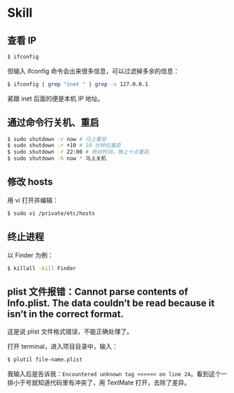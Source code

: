 Skill
=====

查看 IP
-------

```bash
$ ifconfig
```

但输入 ifconfig 命令会出来很多信息，可以过滤掉多余的信息：

```bash
$ ifconfig | grep "inet " | grep -v 127.0.0.1
```

紧跟 inet 后面的便是本机 IP 地址。

通过命令行关机、重启
-----------------

```bash
$ sudo shutdown -r now # 马上重启
$ sudo shutdown -r +10 # 10 分钟后重启
$ sudo shutdown -r 22:00 # 绝对时间，晚上十点重启
$ sudo shutdown -h now * 马上关机
```

修改 hosts
----------

用 vi 打开并编辑：

```bash
$ sudo vi /private/etc/hosts
```

终止进程
-------

以 Finder 为例：

```bash
$ killall -kill Finder
```

plist 文件报错：Cannot parse contents of Info.plist. The data couldn’t be read because it isn’t in the correct format. 
--------------------------------------------------------------------------------------------------------------------

这是说 plist 文件格式错误，不能正确处理了。

打开 terminal，进入项目目录中，输入：

```bash
$ plutil file-name.plist
```

我输入后是告诉我：`Encountered unknown tag <<<<<< on line 24`。看到这个一排小于号就知道代码里有冲突了，用 TextMate 打开，去除了差异。
